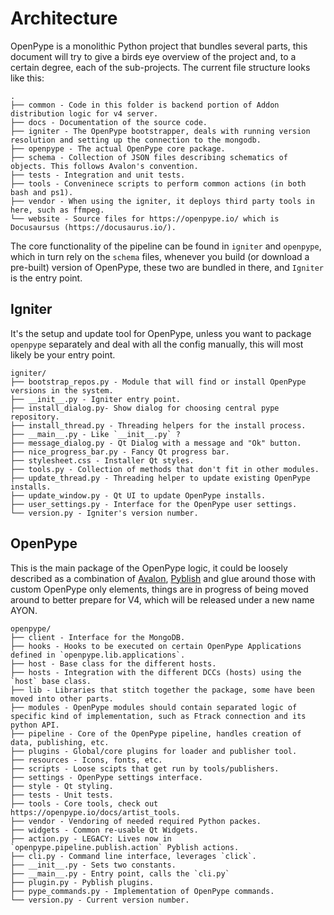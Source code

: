 # Architecture

OpenPype is a monolithic Python project that bundles several parts, this document will try to give a birds eye overview of the project and, to a certain degree, each of the sub-projects.
The current file structure looks like this:

```
.
├── common - Code in this folder is backend portion of Addon distribution logic for v4 server.
├── docs - Documentation of the source code.
├── igniter - The OpenPype bootstrapper, deals with running version resolution and setting up the connection to the mongodb.
├── openpype - The actual OpenPype core package.
├── schema - Collection of JSON files describing schematics of objects. This follows Avalon's convention.
├── tests - Integration and unit tests.
├── tools - Conveninece scripts to perform common actions (in both bash and ps1).
├── vendor - When using the igniter, it deploys third party tools in here, such as ffmpeg.
└── website - Source files for https://openpype.io/ which is Docusaursus (https://docusaurus.io/).
```

The core functionality of the pipeline can be found in `igniter` and `openpype`, which in turn rely on the `schema` files, whenever you build (or download a pre-built) version of OpenPype, these two are bundled in there, and `Igniter` is the entry point.


## Igniter

It's the setup and update tool for OpenPype, unless you want to package `openpype` separately and deal with all the config manually, this will most likely be your entry point.

```
igniter/
├── bootstrap_repos.py - Module that will find or install OpenPype versions in the system.
├── __init__.py - Igniter entry point.
├── install_dialog.py- Show dialog for choosing central pype repository.
├── install_thread.py - Threading helpers for the install process.
├── __main__.py - Like `__init__.py` ?
├── message_dialog.py - Qt Dialog with a message and "Ok" button.
├── nice_progress_bar.py - Fancy Qt progress bar.
├── stylesheet.css - Installer Qt styles.
├── tools.py - Collection of methods that don't fit in other modules.
├── update_thread.py - Threading helper to update existing OpenPype installs.
├── update_window.py - Qt UI to update OpenPype installs. 
├── user_settings.py - Interface for the OpenPype user settings.
└── version.py - Igniter's version number.
```

## OpenPype

This is the main package of the OpenPype logic, it could be loosely described as a combination of [Avalon](https://getavalon.github.io), [Pyblish](https://pyblish.com/) and glue around those with custom OpenPype only elements, things are in progress of being moved around to better prepare for V4, which will be released under a new name AYON.

```
openpype/
├── client - Interface for the MongoDB.
├── hooks - Hooks to be executed on certain OpenPype Applications defined in `openpype.lib.applications`.
├── host - Base class for the different hosts.
├── hosts - Integration with the different DCCs (hosts) using the `host` base class.
├── lib - Libraries that stitch together the package, some have been moved into other parts.
├── modules - OpenPype modules should contain separated logic of specific kind of implementation, such as Ftrack connection and its python API.
├── pipeline - Core of the OpenPype pipeline, handles creation of data, publishing, etc.
├── plugins - Global/core plugins for loader and publisher tool.
├── resources - Icons, fonts, etc.
├── scripts - Loose scipts that get run by tools/publishers.
├── settings - OpenPype settings interface.
├── style - Qt styling.
├── tests - Unit tests.
├── tools - Core tools, check out https://openpype.io/docs/artist_tools.
├── vendor - Vendoring of needed required Python packes.
├── widgets - Common re-usable Qt Widgets.
├── action.py - LEGACY: Lives now in `openpype.pipeline.publish.action` Pyblish actions.
├── cli.py - Command line interface, leverages `click`.
├── __init__.py - Sets two constants.
├── __main__.py - Entry point, calls the `cli.py`
├── plugin.py - Pyblish plugins.
├── pype_commands.py - Implementation of OpenPype commands.
└── version.py - Current version number.
```



